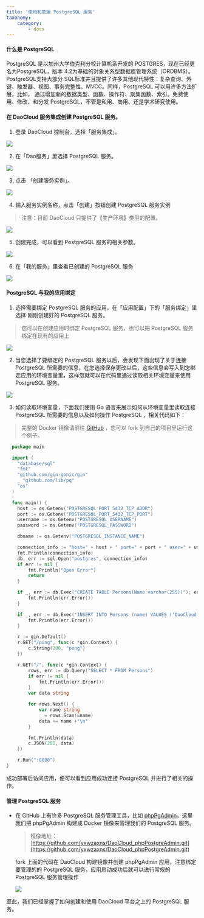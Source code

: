 ```yaml
---
title: '使用和管理 PostgreSQL 服务'
taxonomy:
    category:
        - docs
---
```


#### 什么是 PostgreSQL

PostgreSQL 是以加州大学伯克利分校计算机系开发的 POSTGRES，现在已经更名为PostgreSQL，版本 4.2为基础的对象关系型数据库管理系统（ORDBMS）。PostgreSQL支持大部分 SQL标准并且提供了许多其他现代特性：复杂查询、外键、触发器、视图、事务完整性、MVCC。同样，PostgreSQL 可以用许多方法扩展，比如， 通过增加新的数据类型、函数、操作符、聚集函数、索引。免费使用、修改、和分发 PostgreSQL，不管是私用、商用、还是学术研究使用。

#### 在 DaoCloud 服务集成创建 PostgreSQL 服务。

1. 登录 DaoCloud 控制台，选择「服务集成」。

  ![](image_1.png)

2. 在「Dao服务」里选择 PostgreSQL 服务。

  ![](image_2.png)

3. 点击 「创建服务实例」。

  ![](image_3.png)

4. 输入服务实例名称，点击「创建」按钮创建 PostgreSQL 服务实例

  > 注意：目前 DaoCloud 只提供了【生产环境】类型的配置。

  ![](image_4.png)

5. 创建完成，可以看到 PostgreSQL 服务的相关参数。

  ![](image_5.png)

6. 在「我的服务」里查看已创建的 PostgreSQL 服务

  ![](image_7.png)


#### PostgreSQL 与我的应用绑定

1. 选择需要绑定 PostgreSQL 服务的应用，在「应用配置」下的「服务绑定」里选择
  刚刚创建好的 PostgreSQL 服务。

  > 您可以在创建应用时绑定 PostgreSQL 服务，也可以把 PostgreSQL 服务绑定在现有的应用上

  ![](image_8.png)

2. 当您选择了要绑定的 PostgreSQL 服务以后，会发现下面出现了关于连接 PostgreSQL 所需要的信息，在您选择保存更改以后，这些信息会写入到您绑定应用的环境变量里，这样您就可以在代码里通过读取相关环境变量来使用 PostgreSQL 服务。

  ![](image_9.png)

3. 如何读取环境变量，下面我们使用 Go 语言来展示如何从环境变量里读取连接 PostgreSQL 所需要的信息以及如何操作 PostgreSQL ，相关代码如下：

  > 完整的 Docker 镜像请前往 [GitHub](https://github.com/allencloud/golang-postgres-web-sample.git) ，您可以 fork 到自己的项目里运行这个例子。

```go
  package main

  import (
  	"database/sql"
  	"fmt"
  	"github.com/gin-gonic/gin"
  	_ "github.com/lib/pq"
  	"os"
  )

  func main() {
  	host := os.Getenv("POSTGRESQL_PORT_5432_TCP_ADDR")
  	port := os.Getenv("POSTGRESQL_PORT_5432_TCP_PORT")
  	username := os.Getenv("POSTGRESQL_USERNAME")
  	password := os.Getenv("POSTGRESQL_PASSWORD")

  	dbname := os.Getenv("POSTGRESQL_INSTANCE_NAME")

  	connection_info := "host=" + host + " port=" + port + " user=" + username + " password=" + password + " dbname=" + dbname + " sslmode=disable"
  	fmt.Println(connection_info)
  	db, err := sql.Open("postgres", connection_info)
  	if err != nil {
  		fmt.Println("Open Error")
  		return
  	}

  	if _, err := db.Exec("CREATE TABLE Persons(Name varchar(255))"); err != nil {
  		fmt.Println(err.Error())
  	}

  	if _, err := db.Exec("INSERT INTO Persons (name) VALUES ('DaoCloud')"); err != nil {
  		fmt.Println(err.Error())
  	}

  	r := gin.Default()
  	r.GET("/ping", func(c *gin.Context) {
  		c.String(200, "pong")
  	})

  	r.GET("/", func(c *gin.Context) {
  		rows, err := db.Query("SELECT * FROM Persons")
  		if err != nil {
  			fmt.Println(err.Error())
  		}
  		var data string

  		for rows.Next() {
  			var name string
  			_ = rows.Scan(&name)
  			data += name +"\n"
  		}

  		fmt.Println(data)
  		c.JSON(200, data)
	})

	r.Run(":8080")
}

```

成功部署后访问应用，便可以看到应用成功连接 PostgreSQL 并进行了相关的操作。

#### 管理 PostgreSQL 服务
* 在 GitHub 上有许多 PostgreSQL 服务管理工具，比如 [phpPgAdmin](https://github.com/phppgadmin/phppgadmin.git)，这里我们把 phpPgAdmin 构建成 Docker 镜像来管理我们的 PostgreSQL 服务。

  > 镜像地址：[https://github.com/yxwzaxns/DaoCloud_phpPostgreAdmin.git](https://github.com/yxwzaxns/DaoCloud_phpPostgreAdmin.git)

  fork 上面的代码在 DaoCloud 构建镜像并创建 phpPgAdmin 应用，注意绑定要管理的的 PostgreSQL 服务，应用启动成功后就可以进行常规的 PostgreSQL 服务管理操作

  ![](image_10.png)

至此，我们已经掌握了如何创建和使用 DaoCloud 平台之上的 PostgreSQL 服务。
